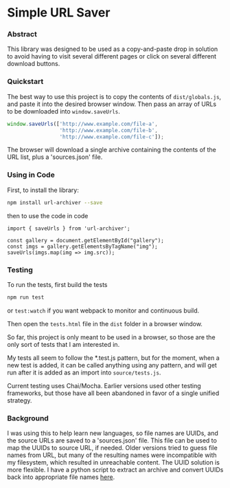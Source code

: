 # Simple URL Saver

### Abstract

This library was designed to be used as a copy-and-paste drop in solution to avoid having to visit several different pages or click on several different download buttons.  

### Quickstart

The best way to use this project is to copy the contents of `dist/globals.js`, and paste it into the desired browser window.  Then pass an array of URLs to be downloaded into `window.saveUrls`.

```js
window.saveUrls(['http://www.example.com/file-a',
				 'http://www.example.com/file-b',
				 'http://www.example.com/file-c']);
````

The browser will download a single archive containing the contents of the URL list, plus a 'sources.json' file.

### Using in Code

First, to install the library:
```sh
npm install url-archiver --save
```

then to use the code in code

```es6
import { saveUrls } from 'url-archiver';

const gallery = document.getElementById("gallery");
const imgs = gallery.getElementsByTagName("img");
saveUrls(imgs.map(img => img.src));
```

### Testing

To run the tests, first build the tests

```sh
npm run test
```

or `test:watch` if you want webpack to monitor and continuous build.

Then open the `tests.html` file in the `dist` folder in a browser window.

So far, this project is only meant to be used in a browser, so those are the only sort of tests that I am interested in.

My tests all seem to follow the *.test.js pattern, but for the moment, when a new test is added, it can be called anything using any pattern, and will get run after it is added as an import into `source/tests.js`.

Current testing uses Chai/Mocha.  Earlier versions used other testing frameworks, but those have all been abandoned in favor of a single unified strategy.

### Background

I was using this to help learn new languages, so file names are UUIDs, and the source URLs are saved to a 'sources.json' file.  This file can be used to map the UUIDs to source URL, if needed.  Older versions tried to guess file names from URL, but many of the resulting names were incompatible with my filesystem, which resulted in unreachable content.  The UUID solution is more flexible.  I have a python script to extract an archive and convert UUIDs back into appropriate file names [here](http://gist.github.com/5464616).